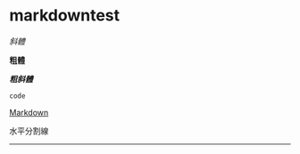 # markdowntest

*斜體*

**粗體**

***粗斜體***

`code`

[Markdown](http://zh.wikipedia.com/wiki/Markdown/ "Title")

水平分割線
- - -
